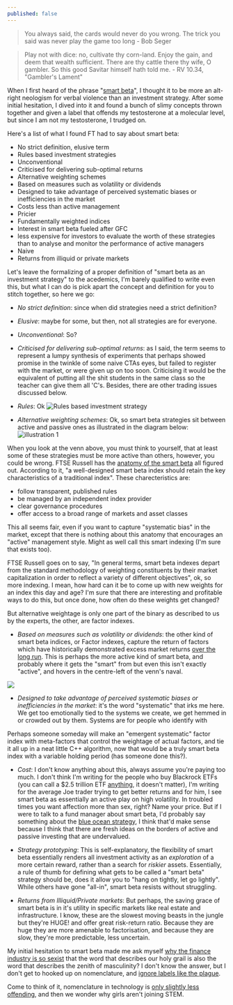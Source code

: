 ```yaml
---
published: false
---
```


> You always said, the cards would never do you wrong. The trick you said was never play the game too long - Bob Seger

> Play not with dice: no, cultivate thy corn-land. Enjoy the gain, and deem that wealth sufficient.
There are thy cattle there thy wife, O gambler. So this good Savitar himself hath told me. - RV 10.34, "Gambler's Lament"


When I first heard of the phrase "[smart beta](http://lexicon.ft.com/Term?term=smart-beta)", I thought it to be more an alt-right neologism for verbal violence than an investment strategy. After some initial hesitation, I dived into it and found a bunch of slimy concepts thrown together and given a label that offends my testosterone at a molecular level, but since I am not my testosterone, I trudged on.

Here's a list of what I found FT had to say about smart beta:

- No strict definition, elusive term
- Rules based investment strategies 
- Unconventional
- Criticised for delivering sub-optimal returns 
- Alternative weighting schemes 
- Based on measures such as volatility or dividends
- Designed to take advantage of perceived systematic biases or inefficiencies in the market
- Costs less than active management
- Pricier
- Fundamentally weighted indices
- Interest in smart beta fueled after GFC
- less expensive for investors to evaluate the worth of these strategies than to analyse and monitor the performance of active managers
- Naive
- Returns from illiquid or private markets

Let's leave the formalizing of a proper definition of "smart beta as an investment strategy" to the acedemics, I'm barely qualified to write even this, but what I can do is pick apart the concept and definition for you to stitch together, so here we go:

+ _No strict definition_: since when did strategies need a strict definition?

+ _Elusive_: maybe for some, but then, not all strategies are for everyone.

+ _Unconventional_: So?

+ _Criticised for delivering sub-optimal returns_: as I said, the term seems to represent a lumpy synthesis of experiments that perhaps showed promise in the twinkle of some naive CTAs eyes, but failed to register with the market, or were given up on too soon. Criticising it would be the equivalent of putting all the shit students in the same class so the teacher can give them all 'C's.
Besides, there are other trading issues discussed below.

+ _Rules_: Ok 
![Rules based investment strategy](https://thumbs.gfycat.com/GrizzledDisguisedBongo-size_restricted.gif)

+ _Alternative weighting schemes_: Ok, so smart beta strategies sit between active and passive ones as illustrated in the diagram below:
![illustration 1](http://www.ftserussell.com/sites/default/files/anatomy-smart-beta-fig1.png)

When you look at the venn above, you must think to yourself, that at least some of these strategies must be more active than others, however, you could be wrong. FTSE Russell has the [anatomy of the smart beta](http://www.ftserussell.com/files/research/anatomy-smart-beta) all figured out. According to it, "a well-designed smart beta index should retain the key characteristics of a traditional index". These charecteristics are:

- follow transparent, published rules
- be managed by an independent index provider
- clear governance procedures
- offer access to a broad range of markets and asset classes

This all seems fair, even if you want to capture "systematic bias" in the market, except that there is nothing about this anatomy that encourages an "active" management style. Might as well call this smart indexing (I'm sure that exists too). 

FTSE Russell goes on to say, "In general terms, smart beta indexes depart from the standard methodology of weighting constituents by their market capitalization in order to reflect a variety of different objectives", ok, so more indexing. I mean, how hard can it be to come up with new weights for an index this day and age? I'm sure that there are interesting and profitable ways to do this, but once done, how often do these weights get changed?

But alternative weightage is only one part of the binary as described to us by the experts, the other, are factor indexes. 

+ _Based on measures such as volatility or dividends_: the other kind of smart beta indices, or Factor indexes, capture the return of factors which have historically demonstrated excess market returns [over the long run](https://www.msci.com/factor-indexes). This is perhaps the more active kind of smart beta, and probably where it gets the "smart" from but even this isn't exactly "active", and hovers in the centre-left of the venn's naval.

![](http://www.ftserussell.com/sites/default/files/anatomy-smart-beta-fig3.png)

+ _Designed to take advantage of perceived systematic biases or inefficiencies in the market_: it's the word "systematic" that irks me here. We get too emotionally tied to the systems we create, we get hemmed in or crowded out by them. Systems are for people who identify with 


Perhaps someone someday will make an "emergent systematic" factor index with meta-factors that control the weightage of actual factors, and tie it all up in a neat little C++ algorithm, now that would be a truly smart beta index with a variable holding period (has someone done this?).
 
+ _Cost_: I don't know anything about this, always assume you're paying too much. I don't think I'm writing for the people who buy Blackrock ETFs (you can call a $2.5 trillion ETF [anything](https://www.ishares.com/), it doesn't matter),  I'm writing for the average Joe trader trying to get better returns and for him, I see smart beta as essentially an active play on high volatility. In troubled times you want affection more than sex, right? Name your price. But if I were to talk to a fund manager about smart beta, I'd probably say something about the [blue ocean strategy](https://en.wikipedia.org/wiki/Blue_Ocean_Strategy), I think that'd make sense because I think that  there are fresh ideas on the borders of active and passive investing that are undervalued.

+ _Strategy prototyping_: This is self-explanatory, the flexibility of smart beta essentially renders all investment activity as an _exploration_ of a more certain reward, rather than a search for _riskier_ assets. Essentially, a rule of thumb for defining what gets to be called a "smart beta" strategy should be, does it allow you to "hang on tightly, let go lightly". While others have gone "all-in", smart beta resists without struggling.

+ _Returns from Illiquid/Private markets_: But perhaps, the saving grace of smart beta is in it's utility in specific markets like real estate and infrastructure. I know, these are the slowest moving beasts in the jungle but they're HUGE! and offer great risk-return ratio. Because they are huge they are more amenable to factorisation, and because they are slow, they're more predictable, less uncertain. 

My initial hesitation to smart beta made me ask myself [why the finance industry is so sexist](https://www.cbsnews.com/news/why-is-the-finance-industry-so-sexist/) that the word that describes our holy grail is also the word that describes the zenith of masculinity? I don't know the answer, but I don't get to hooked up on nomenclature, and [ignore labels like the plague](https://www.verywellmind.com/what-is-the-halo-effect-2795906).

Come to think of it, nomenclature in technology is [only slightly less offending](https://en.wikipedia.org/wiki/Software_release_life_cycle), and then we wonder why girls aren't joining STEM.
